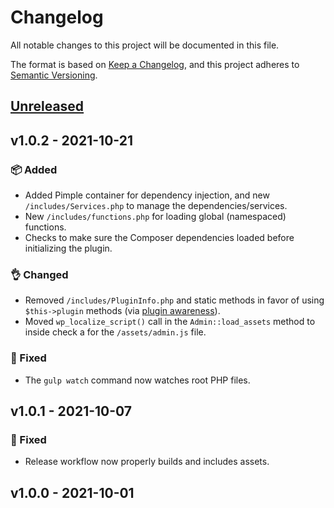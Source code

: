 # Changelog

All notable changes to this project will be documented in this file.

The format is based on [Keep a Changelog](https://keepachangelog.com/en/1.0.0/),
and this project adheres to [Semantic Versioning](https://semver.org/spec/v2.0.0.html).

## [Unreleased](https://github.com/screid123/wp-plugin-template/compare/v1.0.2...HEAD)

## v1.0.2 - 2021-10-21

### 📦 Added
- Added Pimple container for dependency injection, and new `/includes/Services.php` to manage the dependencies/services.
- New `/includes/functions.php` for loading global (namespaced) functions.
- Checks to make sure the Composer dependencies loaded before initializing the plugin.

### 👌 Changed
- Removed `/includes/PluginInfo.php` and static methods in favor of using `$this->plugin` methods (via [plugin awareness](https://github.com/cedaro/wp-plugin#plugin-awareness)).
- Moved `wp_localize_script()` call in the `Admin::load_assets` method to inside check a for the `/assets/admin.js` file.

### 🐛 Fixed
- The `gulp watch` command now watches root PHP files.

## v1.0.1 - 2021-10-07

### 🐛 Fixed
- Release workflow now properly builds and includes assets.

## v1.0.0 - 2021-10-01

